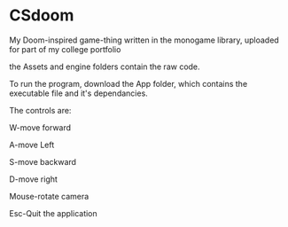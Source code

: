 # CSdoom
My Doom-inspired game-thing written in the monogame library, uploaded for part of my college portfolio

the Assets and engine folders contain the raw code.

To run the program, download the App folder, which contains the executable file and it's dependancies.

The controls are:

W-move forward

A-move Left

S-move backward

D-move right

Mouse-rotate camera

Esc-Quit the application

